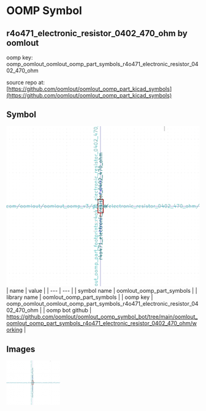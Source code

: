 # OOMP Symbol  
## r4o471_electronic_resistor_0402_470_ohm  by oomlout  
  
oomp key: oomp_oomlout_oomlout_oomp_part_symbols_r4o471_electronic_resistor_0402_470_ohm  
  
source repo at: [https://github.com/oomlout/oomlout_oomp_part_kicad_symbols](https://github.com/oomlout/oomlout_oomp_part_kicad_symbols)  
## Symbol  
  
[![working.png](working_600.png)](working.png)  
| name | value | 
| --- | --- | 
| symbol name | oomlout_oomp_part_symbols | 
| library name | oomlout_oomp_part_symbols | 
| oomp key | oomp_oomlout_oomlout_oomp_part_symbols_r4o471_electronic_resistor_0402_470_ohm | 
| oomp bot github | https://github.com/oomlout/oomlout_oomp_symbol_bot/tree/main/oomlout_oomlout_oomp_part_symbols_r4o471_electronic_resistor_0402_470_ohm/working | 
## Images  
  
[![working.png](working_140.png)](working.png)  

